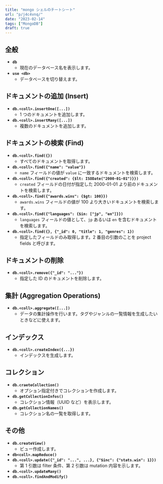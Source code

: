 ```yaml
---
title: "mongo シェルのチートシート"
url: "p/j4c4vnq/"
date: "2023-02-14"
tags: ["MongoDB"]
draft: true
---
```


全般
----

- __`db`__
  - 現在のデータベース名を表示します。
- __`use <db>`__
  - データベースを切り替えます。


ドキュメントの追加 (Insert)
----

- __`db.<coll>.insertOne([...])`__
  - 1 つのドキュメントを追加します。
- __`db.<coll>.insertMany([...])`__
  - 複数のドキュメントを追加します。


ドキュメントの検索 (Find)
----

- __`db.<coll>.find({})`__
  - すべてのドキュメントを取得します。
- __`db.<coll>.find({"name": "value"})`__
  - `name` フィールドの値が `value` に一致するドキュメントを検索します。
- __`db.<coll>.find({"created": {$lt: ISODate("2000-01-01")}})`__
  - `created` フィールドの日付が指定した 2000-01-01 より前のドキュメントを検索します。
- __`db.<coll>.find({"awards.wins": {$gt: 100}})`__
  - `awards.wins` フィールドの値が 100 より大きいドキュメントを検索します。
- __`db.<coll>.find({"languages": {$in: ["jp", "en"]}})`__
  - `languages` フィールドの値として、`jp` あるいは `en` を含むドキュメントを検索します。
- __`db.<coll>.find({}, {"_id": 0, "title": 1, "genres": 1})`__
  -  指定したフィールドのみ取得します。2 番目の引数のことを project fields と呼びます。


ドキュメントの削除
----

- __`db.<coll>.remove({"_id": "..."})`__
  - 指定した ID のドキュメントを削除します。


集計 (Aggregation Operations)
----

- __`db.<coll>.aggregate([...])`__
  - データの集計操作を行います。タグやジャンルの一覧情報を生成したいときなどに使えます。


インデックス
----

- __`db.<coll>.createIndex({...})`__
  - インデックスを生成します。


コレクション
----

- __`db.craeteCollection()`__
  - オプション指定付きでコレクションを作成します。
- __`db.getCollectionInfos()`__
  - コレクション情報（UUID など）を表示します。
- __`db.getCollectionNames()`__
  - コレクション名の一覧を取得します。

その他
----

- __`db.createView()`__
  - ビュー作成します。
- __`db<coll>.mapReduce()`__
- __`db.<coll>.update({"_id": "...", ...}, {"$inc": {"stats.win": 1}})`__
  - 第 1 引数は filter 条件、第 2 引数は mutation 内容を示します。
- __`db.<coll>.updateMany()`__
- __`db.<coll>.findAndModify()`__


